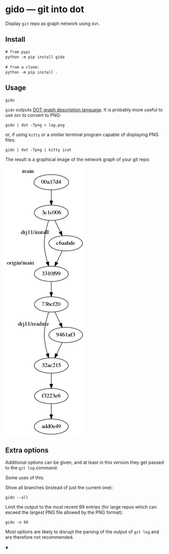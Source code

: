# gido — git into dot

Display `git` repo as graph network using `dot`.

## Install

    # from pypi
    python -m pip install gido

    # from a clone:
    python -m pip install .

## Usage

    gido

`gido` outputs [DOT graph description language](https://en.wikipedia.org/wiki/DOT_%28graph_description_language%29).
It is probably more useful to use `dot` to convert to PNG:

    gido | dot -Tpng > log.png

or, if using `kitty` or a similar terminal program capable of
displaying PNG files:

    gido | dot -Tpng | kitty icat

The result is a graphical image of the network graph of your git
repo:

![A directed graph showing this repo's ancestral structure](asset/example-202012.png "output of gido | dot -Tpng")

## Extra options

Additional options can be given, and at least in this
version they get passed to the `git log` command.

Some uses of this:

Show all branches (instead of just the current one):

    gido --all

Limit the output to the most recent 99 entries (for large repos
which can exceed the largest PNG file allowed by the PNG
format):

    gido -n 99

Most options are likely to disrupt the parsing of the output of
`git log` and are therefore not recommended.

∎
